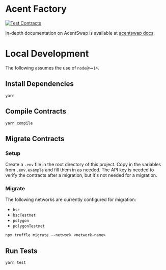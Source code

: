 # Acent Factory
[![Test Contracts](https://github.com/AcentSwapFinance/acentswap-swap-core/actions/workflows/test-contracts.yml/badge.svg)](https://github.com/AcentSwapFinance/acentswap-swap-core/actions/workflows/test-contracts.yml)

In-depth documentation on AcentSwap is available at [acentswap docs](https://acentswap.gitbook.io/acentswap-finance/).

# Local Development

The following assumes the use of `node@>=14`.

## Install Dependencies

`yarn`

## Compile Contracts

`yarn compile`

## Migrate Contracts

### Setup 
Create a `.env` file in the root directory of this project. Copy in the variables from `.env.example` and fill them in as needed. The API key is needed to verify the contracts after a migration, but it's not needed for a migration. 


### Migrate 
The following networks are currently configured for migration: 
- `bsc`
- `bscTestnet`
- `polygon` 
- `polygonTestnet`

`npx truffle migrate --network <network-name>`

## Run Tests


`yarn test`
